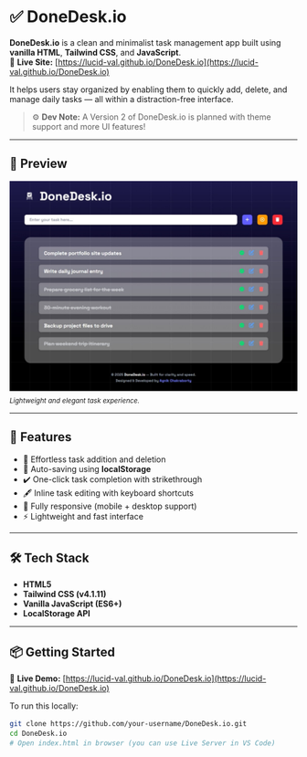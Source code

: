 # ✅ DoneDesk.io

**DoneDesk.io** is a clean and minimalist task management app built using **vanilla HTML**, **Tailwind CSS**, and **JavaScript**.  
🔗 **Live Site:** [https://lucid-val.github.io/DoneDesk.io](https://lucid-val.github.io/DoneDesk.io)

It helps users stay organized by enabling them to quickly add, delete, and manage daily tasks — all within a distraction-free interface.

> ⚙️ **Dev Note:** A Version 2 of DoneDesk.io is planned with theme support and more UI features!

---

## 📸 Preview

![DoneDesk.io Screenshot](./assets/screenshot.png)  
<sub>*Lightweight and elegant task experience.*</sub>

---

## 🚀 Features

- 📖 Effortless task addition and deletion  
- 💾 Auto-saving using **localStorage**  
- ✔️ One-click task completion with strikethrough  
- 🖋️ Inline task editing with keyboard shortcuts  
- 📱 Fully responsive (mobile + desktop support)  
- ⚡ Lightweight and fast interface  

---

## 🛠️ Tech Stack

- **HTML5**  
- **Tailwind CSS (v4.1.11)**  
- **Vanilla JavaScript (ES6+)**  
- **LocalStorage API**

---

## 📦 Getting Started

🔗 **Live Demo:** [https://lucid-val.github.io/DoneDesk.io](https://lucid-val.github.io/DoneDesk.io)

To run this locally:

```bash
git clone https://github.com/your-username/DoneDesk.io.git
cd DoneDesk.io
# Open index.html in browser (you can use Live Server in VS Code)
